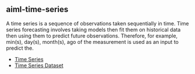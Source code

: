 ## aiml-time-series

A time series is a sequence of observations taken sequentially in time. Time series forecasting involves taking models then fit them on historical data then using them to predict future observations. Therefore, for example, min(s), day(s), month(s), ago of the measurement is used as an input to predict the.

- [Time Series](https://github.com/nitor-infotech-oss/aiml-time-series/blob/main/time-series.ipynb)
- [Time Series Dataset](https://github.com/nitor-infotech-oss/aiml-time-series/blob/main/AirPassengers%20(1).csv)


